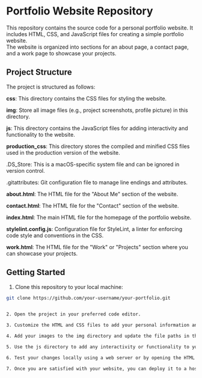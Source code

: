 # Portfolio Website Repository


This repository contains the source code for a personal portfolio website. It includes HTML, CSS, and JavaScript files for creating a simple portfolio website.  
The website is organized into sections for an about page, a contact page, and a work page to showcase your projects.  

## Project Structure  
  
The project is structured as follows:  

**css**: This directory contains the CSS files for styling the website.

**img**: Store all image files (e.g., project screenshots, profile picture) in this directory.

**js**: This directory contains the JavaScript files for adding interactivity and functionality to the website.

**production_css**: This directory stores the compiled and minified CSS files used in the production version of the website.

.DS_Store: This is a macOS-specific system file and can be ignored in version control.

.gitattributes: Git configuration file to manage line endings and attributes.

**about.html**: The HTML file for the "About Me" section of the website.

**contact.html**: The HTML file for the "Contact" section of the website.

**index.html**: The main HTML file for the homepage of the portfolio website.

**stylelint.config.js**: Configuration file for StyleLint, a linter for enforcing code style and conventions in the CSS.

**work.html**: The HTML file for the "Work" or "Projects" section where you can showcase your projects.  
  
## Getting Started  

  
1. Clone this repository to your local machine:  
  
```bash
git clone https://github.com/your-username/your-portfolio.git
  

2. Open the project in your preferred code editor.

3. Customize the HTML and CSS files to add your personal information and style the website to your liking.

4. Add your images to the img directory and update the file paths in the HTML files accordingly.

5. Use the js directory to add any interactivity or functionality to your website.

6. Test your changes locally using a web server or by opening the HTML files in a web browser.

7. Once you are satisfied with your website, you can deploy it to a hosting service of your choice.
